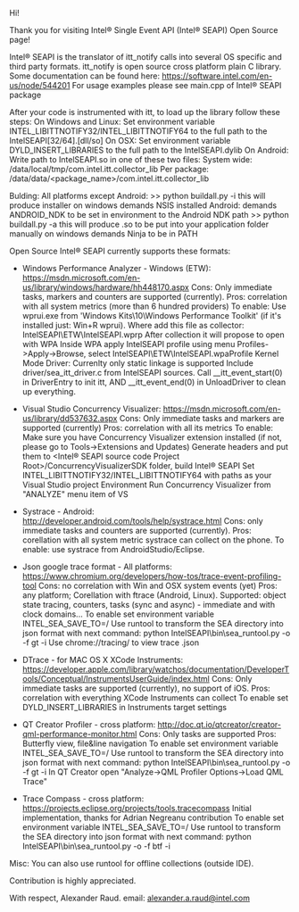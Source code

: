 Hi!

Thank you for visiting Intel® Single Event API (Intel® SEAPI) Open Source page!

Intel® SEAPI is the translator of itt_notify calls into several OS specific and third party formats.
itt_notify is open source cross platform plain C library. Some documentation can be found here: https://software.intel.com/en-us/node/544201
For usage examples please see main.cpp of Intel® SEAPI package

After your code is instrumented with itt, to load up the library follow these steps:
    On Windows and Linux:
        Set environment variable INTEL_LIBITTNOTIFY32/INTEL_LIBITTNOTIFY64 to the full path to the IntelSEAPI[32/64].[dll/so]
    On OSX:
        Set environment variable DYLD_INSERT_LIBRARIES to the full path to the IntelSEAPI.dylib
    On Android:
        Write path to IntelSEAPI.so in one of these two files:
            System wide: /data/local/tmp/com.intel.itt.collector_lib
            Per package: /data/data/<package_name>/com.intel.itt.collector_lib

Bulding:
    All platforms except Android:
        >> python buildall.py -i
        this will produce installer
        on windows demands NSIS installed
    Android:
        demands ANDROID_NDK to be set in environment to the Android NDK path
        >> python buildall.py -a
        this will produce .so to be put into your application folder manually
        on windows demands Ninja to be in PATH
            
Open Source Intel® SEAPI currently supports these formats:

* Windows Performance Analyzer - Windows (ETW): https://msdn.microsoft.com/en-us/library/windows/hardware/hh448170.aspx
    Cons: Only immediate tasks, markers and counters are supported (currently).
    Pros: correlation with all system metrics (more than 6 hundred providers)
    To enable:
        Use wprui.exe from 'Windows Kits\10\Windows Performance Toolkit' (if it's installed just: Win+R wprui).
        Where add this file as collector: <InstalDir>IntelSEAPI\ETW\IntelSEAPI.wprp
        After collection it will propose to open with WPA
        Inside WPA apply IntelSEAPI profile using menu Profiles->Apply->Browse, select <InstalDir>IntelSEAPI\ETW\IntelSEAPI.wpaProfile
    Kernel Mode Driver:
        Currenlty only static linkage is supported
        Include driver/sea_itt_driver.c from IntelSEAPI sources.
        Call __itt_event_start(0) in DriverEntry to init itt, AND __itt_event_end(0) in UnloadDriver to clean up everything.

* Visual Studio Concurrency Visualizer: https://msdn.microsoft.com/en-us/library/dd537632.aspx
    Cons: Only immediate tasks and markers are supported (currently)
    Pros: correlation with all its metrics
    To enable:
        Make sure you have Concurrency Visualizer extension installed (if not, please go to Tools->Extensions and Updates)
        Generate headers and put them to <Intel® SEAPI source code Project Root>/ConcurrencyVisualizerSDK folder, build Intel® SEAPI
        Set INTEL_LIBITTNOTIFY32/INTEL_LIBITTNOTIFY64 with paths as your Visual Studio project Environment
        Run Concurrency Visualizer from "ANALYZE" menu item of VS

* Systrace - Android: http://developer.android.com/tools/help/systrace.html
    Cons: only immediate tasks and counters are supported (currently).
    Pros: corellation with all system metric systrace can collect on the phone.
    To enable: use systrace from AndroidStudio/Eclipse.

* Json google trace format - All platforms: https://www.chromium.org/developers/how-tos/trace-event-profiling-tool
    Cons: no correlation with Win and OSX system events (yet)
    Pros: any platform; Corellation with ftrace (Android, Linux). Supported: object state tracing, counters, tasks (sync and async) - immediate and with clock domains...
    To enable set environment variable INTEL_SEA_SAVE_TO=<any path>/<trace name>
    Use runtool to transform the SEA directory into json format with next command:
        python <InstalDir>IntelSEAPI\bin\sea_runtool.py -o <target> -f gt -i <source folder>
    Use chrome://tracing/ to view trace <target>.json

* DTrace - for MAC OS X XCode Instruments: https://developer.apple.com/library/watchos/documentation/DeveloperTools/Conceptual/InstrumentsUserGuide/index.html
    Cons: Only immediate tasks are supported (currently), no support of iOS.
    Pros: correlation with everything XCode Instruments can collect
    To enable set DYLD_INSERT_LIBRARIES in Instruments target settings

* QT Creator Profiler - cross platform: http://doc.qt.io/qtcreator/creator-qml-performance-monitor.html
    Cons: Only tasks are supported
    Pros: Butterfly view, file&line navigation
    To enable set environment variable INTEL_SEA_SAVE_TO=<any path>/<trace name>
    Use runtool to transform the SEA directory into json format with next command:
        python <InstalDir>IntelSEAPI\bin\sea_runtool.py -o <target> -f gt -i <source folder>
    In QT Creator open "Analyze->QML Profiler Options->Load QML Trace"

* Trace Compass - cross platform: https://projects.eclipse.org/projects/tools.tracecompass
    Initial implementation, thanks for Adrian Negreanu contribution
    To enable set environment variable INTEL_SEA_SAVE_TO=<any path>/<trace name>
    Use runtool to transform the SEA directory into json format with next command:
        python <InstalDir>IntelSEAPI\bin\sea_runtool.py -o <target> -f btf -i <source folder>
    
Misc:
    You can also use runtool for offline collections (outside IDE).

Contribution is highly appreciated.
    
With respect, Alexander Raud.
email: alexander.a.raud@intel.com
